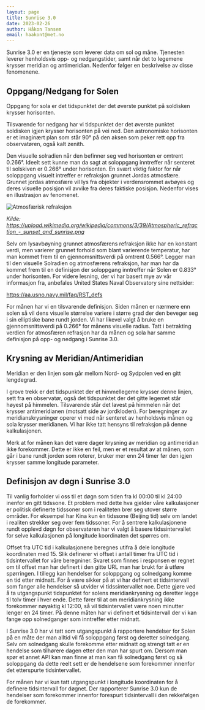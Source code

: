 ```yaml
---
layout: page
title: Sunrise 3.0
date: 2023-02-26
author: Håkon Tansem
email: haakont@met.no
---
```


Sunrise 3.0 er en tjeneste som leverer data om sol og måne.
Tjenesten leverer henholdsvis opp- og nedgangstider, samt når det to legemene
krysser meridian og antimeridian. Nedenfor følger en beskrivelse av disse
fenomenene.

## Oppgang/Nedgang for Solen

Oppgang for sola er det tidspunktet der det øverste punktet på soldisken krysser
horisonten.

Tilsvarende for nedgang har vi tidspunktet der det øverste punktet soldisken
igjen krysser horisonten på vei ned. Den astronomiske horisonten er et imaginært
plan som står 90° på den aksen som peker rett opp fra observatøren, også
kalt zenith.

Den visuelle solradien når den befinner seg ved horisonten er omtrent
0.266°. Ideelt sett kunne man da sagt at soloppgang inntreffer når
senteret til solskiven er 0.266° under horisonten. En svært viktig faktor
for når soloppgang visuelt intreffer er refraksjon grunnet Jordas atmosfære.
Grunnet jordas atmosfære vil lys fra objekter i verdensrommet avbøyes og deres
visuelle posisjon vil avvike fra deres faktiske posisjon. Nedenfor vises en
illustrasjon av fenomenet.

![Atmosfærisk refraksjon](/images/examples/atmosphere_refrac.png)

<em>Kilde: https://upload.wikimedia.org/wikipedia/commons/3/39/Atmospheric_refraction_-_sunset_and_sunrise.png</em>

Selv om lysavbøyning grunnet atmosfærens refraksjon ikke har en konstant verdi,
men varierer grunnet forhold som blant varierende temperatur, har man kommet
frem til en gjennomsnittsverdi på omtrent 0.566°. Legger man til den
visuelle Solradien og atmosfærens refraksjon, har man har da kommet frem til en
definisjon der soloppgang inntreffer når Solen er 0.833° under
horisonten. For videre lesning, der vi har basert mye av vår informasjon fra,
anbefales United States Naval Observatory sine nettsider:

<https://aa.usno.navy.mil/faq/RST_defs>

For månen har vi en tilsvarende definisjon. Siden månen er nærmere enn solen så
vil dens visuelle størrelse variere i større grad der den beveger seg i sin
elliptiske bane rundt jorden. Vi har likevel valgt å bruke en gjennomsnittsverdi
på 0.266° for månens visuelle radius. Tatt i betrakting verdien for
atmosfæren refrasjon har da månen og sola har samme definisjon på opp- og
nedgang i Sunrise 3.0.

## Krysning av Meridian/Antimeridian

Meridian er den linjen som går mellom Nord- og Sydpolen ved en gitt lengdegrad.

I grove trekk er det tidspunktet der et himmellegeme krysser denne linjen, sett
fra en observatør, også det tidspunktet der det gitte legemet står høyest på
himmelen. Tilsvarende står det lavest på himmelen når det krysser antimeridianen
(motsatt side av jordkloden). For beregninger av meridianskrysninger operer vi
med når senteret av henholdsvis månen og sola krysser meridianen. Vi har ikke
tatt hensyns til refraksjon på denne kalkulasjonen.

Merk at for månen kan det være dager krysning av meridian og antimeridian ikke
forekommer. Dette er ikke en feil, men er et resultat av at månen, som går i
bane rundt jorden som roterer, bruker mer enn 24 timer før den igjen krysser
samme longitude parameter. 

## Definisjon av døgn i Sunrise 3.0

Til vanlig forholder vi oss til et døgn som tiden fra kl 00:00 til kl 24:00
inenfor en gitt tidssone. Et problem med dette hva gjelder våre kalkulasjoner er
politisk definerte tidssoner som i realiteten brer seg utover større områder.
For eksempel har Kina kun èn tidssone (Beijing tid) selv om landet i realiten
strekker seg over fem tidssoner. For å sentrere kalkulasjonene rundt opplevd
døgn for observatøren har vi valgt å basere tidssintervallet for selve
kalkulasjonen på longitude koordinaten det spørres om.

Offset fra UTC tid i kalkulasjonene beregnes utifra å dele longitude koordinaten
med 15. Slik definerer vi offset i antall timer fra UTC tid i tidsintervallet
for våre beregniner. Svaret som finnes i responsen er regnet om til offset man
har definert i den gitte URL man har brukt for å utføre spørringen. I tillegg
kan hendelser for soloppgang og solnedgang komme en tid etter midnatt. For å
være sikker på at vi har definert et tidsintervall som fanger alle hendelser så
utvider vi tidssintervallet noe. Dette gjøre ved å ta utgangspunkt tidspunktet
for solens meridiankrysning og deretter legge til tolv timer i hver ende. Dette
fører til at om meridiankrysning ikke forekommer nøyaktig kl 12:00, så vil
tidsintervallet være noen minutter lenger en 24 timer. På denne måten har vi
definert et tidsintervall der vi kan fange opp solnedganger som inntreffer etter
midnatt.

I Sunrise 3.0 har vi tatt som utgangspunkt å rapportere hendelser for Solen på
en måte der man alltid vil få soloppgang først og deretter solnedgang. Selv om
solnedgang skulle forekomme etter midnatt og strengt tatt er en hendelse som
tilhørere dagen etter den man har spurt om. Dersom man spør et annet API kan man
finne at man kan få solnedgang først og så soloppgang da dette reelt sett er de
hendelsene som forekommer innenfor det etterspurte tidsintervallet.

For månen har vi kun tatt utgangspunkt i longitude koordinaten for å definere
tidsintervall for døgnet. Der rapporterer Sunrise 3.0 kun de hendelser som
forekommer innenfor forespurt tidsintervall i den rekkefølgen de forekommer.
